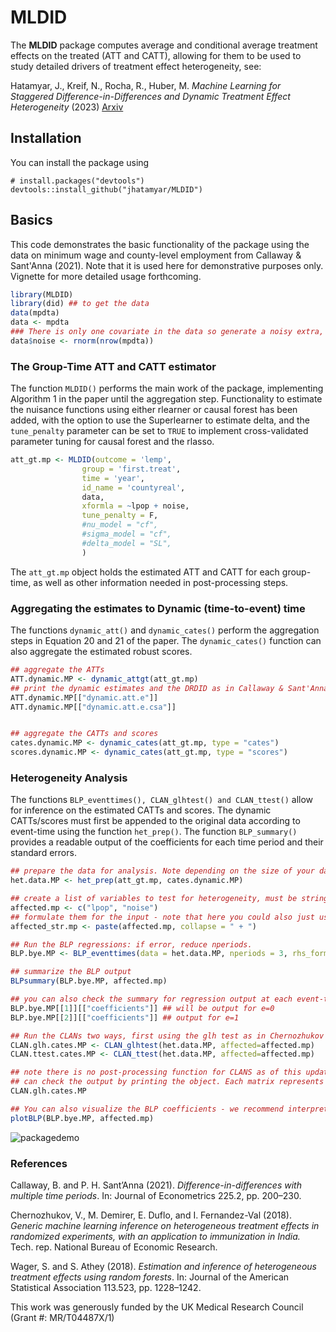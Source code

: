 # MLDID

The **MLDID** package computes average and conditional average treatment effects on the treated (ATT and CATT), allowing for them to be used to study detailed drivers of treatment effect heterogeneity, see:

Hatamyar, J., Kreif, N., Rocha, R., Huber, M. *Machine Learning for Staggered Difference-in-Differences and Dynamic Treatment Effect Heterogeneity* (2023) [Arxiv](https://arxiv.org/abs/2310.11962)

## Installation 

You can install the package using 

```
# install.packages("devtools")
devtools::install_github("jhatamyar/MLDID")
```

## Basics 

This code demonstrates the basic functionality of the package using the data on minimum wage and county-level employment from Callaway & Sant'Anna (2021). Note that it is used here for demonstrative purposes only. Vignette for more detailed usage forthcoming. 

``` R
library(MLDID)
library(did) ## to get the data
data(mpdta)
data <- mpdta
### There is only one covariate in the data so generate a noisy extra, as MLDID requires more than one covariate
data$noise <- rnorm(nrow(mpdta))
```

### The Group-Time ATT and CATT estimator 

The function `MLDID()` performs the main work of the package, implementing Algorithm 1 in the paper until the aggregation step. Functionality to estimate the nuisance functions using either rlearner or causal forest has been added, with the option to use the Superlearner to estimate delta, and the `tune_penalty` parameter can be set to `TRUE` to implement cross-validated parameter tuning for causal forest and the rlasso. 

```R
att_gt.mp <- MLDID(outcome = 'lemp',
                group = 'first.treat',
                time = 'year',
                id_name = 'countyreal',
                data,
                xformla = ~lpop + noise,
                tune_penalty = F,
                #nu_model = "cf",
                #sigma_model = "cf",
                #delta_model = "SL",
                )
```
The `att_gt.mp` object holds the estimated ATT and CATT for each group-time, as well as other information needed in post-processing steps. 

### Aggregating the estimates to Dynamic (time-to-event) time

The functions `dynamic_att()` and `dynamic_cates()` perform the aggregation steps in Equation 20 and 21 of the paper. The `dynamic_cates()` function can also aggregate the estimated robust scores.

```R
## aggregate the ATTs
ATT.dynamic.MP <- dynamic_attgt(att_gt.mp)
## print the dynamic estimates and the DRDID as in Callaway & Sant'Anna (2021) version
ATT.dynamic.MP[["dynamic.att.e"]]
ATT.dynamic.MP[["dynamic.att.e.csa"]]


## aggregate the CATTs and scores
cates.dynamic.MP <- dynamic_cates(att_gt.mp, type = "cates")
scores.dynamic.MP <- dynamic_cates(att_gt.mp, type = "scores")
```

### Heterogeneity Analysis 

The functions `BLP_eventtimes(), CLAN_glhtest() and CLAN_ttest()` allow for inference on the estimated CATTs and scores. The dynamic CATTs/scores must first be appended to the original data according to event-time using the function `het_prep()`. The function `BLP_summary()` provides a readable output of the coefficients for each time period and their standard errors. 

```R
## prepare the data for analysis. Note depending on the size of your data this may also be slow 
het.data.MP <- het_prep(att_gt.mp, cates.dynamic.MP)

## create a list of variables to test for heterogeneity, must be string
affected.mp <- c("lpop", "noise")
## formulate them for the input - note that here you could also just use "lpop + noise" as the argument for the functions instead of "affected_str.mp"
affected_str.mp <- paste(affected.mp, collapse = " + ")

## Run the BLP regressions: if error, reduce nperiods. 
BLP.bye.MP <- BLP_eventtimes(data = het.data.MP, nperiods = 3, rhs_formula = affected_str.mp)

## summarize the BLP output
BLPsummary(BLP.bye.MP, affected.mp)

## you can also check the summary for regression output at each event-time e using BLP.bye.MP[[e+1]][["coefficients"]]:
BLP.bye.MP[[1]][["coefficients"]] ## will be output for e=0
BLP.bye.MP[[2]][["coefficients"]] ## output for e=1 

## Run the CLANs two ways, first using the glh test as in Chernozhukov et al (2018), then a simple ttest of means of the most/least affected groups
CLAN.glh.cates.MP <- CLAN_glhtest(het.data.MP, affected=affected.mp)
CLAN.ttest.cates.MP <- CLAN_ttest(het.data.MP, affected=affected.mp)

## note there is no post-processing function for CLANS as of this update, but will be forthcoming
## can check the output by printing the object. Each matrix represents an event time. 
CLAN.glh.cates.MP 

## You can also visualize the BLP coefficients - we recommend interpreting with caution, as ideally the lpop variable should be discretized:
plotBLP(BLP.bye.MP, affected.mp)
```





![packagedemo](https://github.com/jhatamyar/MLDID/assets/31328293/8e012ac9-7dbf-4da9-9d2d-369988d93423)


### References
Callaway, B. and P. H. Sant’Anna (2021). *Difference-in-differences with multiple time periods*. In: Journal of Econometrics 225.2, pp. 200–230.

Chernozhukov, V., M. Demirer, E. Duflo, and I. Fernandez-Val (2018). *Generic machine
learning inference on heterogeneous treatment effects in randomized experiments, with an
application to immunization in India.* Tech. rep. National Bureau of Economic Research.

Wager, S. and S. Athey (2018). *Estimation and inference of heterogeneous treatment effects using random forests*. In: Journal of the American Statistical Association 113.523,
pp. 1228–1242.

This work was generously funded by the UK Medical Research Council (Grant #: MR/T04487X/1)

